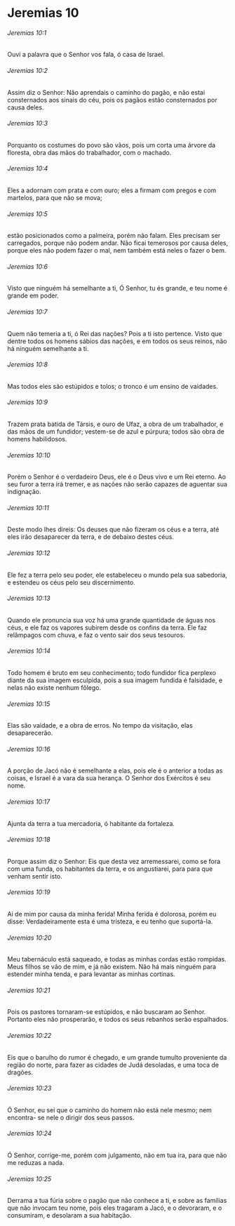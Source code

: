 # Jeremias 10

###### Jeremias 10:1

Ouvi a palavra que o Senhor vos fala, ó casa de Israel.

###### Jeremias 10:2

Assim diz o Senhor: Não aprendais o caminho do pagão, e não estai consternados aos sinais do céu, pois os pagãos estão consternados por causa deles.

###### Jeremias 10:3

Porquanto os costumes do povo são vãos, pois um corta uma árvore da floresta, obra das mãos do trabalhador, com o machado.

###### Jeremias 10:4

Eles a adornam com prata e com ouro; eles a firmam com pregos e com martelos, para que não se mova;

###### Jeremias 10:5

estão posicionados como a palmeira, porém não falam. Eles precisam ser carregados, porque não podem andar. Não ficai temerosos por causa deles, porque eles não podem fazer o mal, nem também está neles o fazer o bem.

###### Jeremias 10:6

Visto que ninguém há semelhante a ti, Ó Senhor, tu és grande, e teu nome é grande em poder.

###### Jeremias 10:7

Quem não temeria a ti, ó Rei das nações? Pois a ti isto pertence. Visto que dentre todos os homens sábios das nações, e em todos os seus reinos, não há ninguém semelhante a ti.

###### Jeremias 10:8

Mas todos eles são estúpidos e tolos; o tronco é um ensino de vaidades.

###### Jeremias 10:9

Trazem prata batida de Társis, e ouro de Ufaz, a obra de um trabalhador, e das mãos de um fundidor; vestem-se de azul e púrpura; todos são obra de homens habilidosos.

###### Jeremias 10:10

Porém o Senhor é o verdadeiro Deus, ele é o Deus vivo e um Rei eterno. Ao seu furor a terra irá tremer, e as nações não serão capazes de aguentar sua indignação.

###### Jeremias 10:11

Deste modo lhes direis: Os deuses que não fizeram os céus e a terra, até eles irão desaparecer da terra, e de debaixo destes céus.

###### Jeremias 10:12

Ele fez a terra pelo seu poder, ele estabeleceu o mundo pela sua sabedoria, e estendeu os céus pelo seu discernimento.

###### Jeremias 10:13

Quando ele pronuncia sua voz há uma grande quantidade de águas nos céus, e ele faz os vapores subirem desde os confins da terra. Ele faz relâmpagos com chuva, e faz o vento sair dos seus tesouros.

###### Jeremias 10:14

Todo homem é bruto em seu conhecimento; todo fundidor fica perplexo diante da sua imagem esculpida, pois a sua imagem fundida é falsidade, e nelas não existe nenhum fôlego.

###### Jeremias 10:15

Elas são vaidade, e a obra de erros. No tempo da visitação, elas desaparecerão.

###### Jeremias 10:16

A porção de Jacó não é semelhante a elas, pois ele é o anterior a todas as coisas, e Israel é a vara da sua herança. O Senhor dos Exércitos é seu nome.

###### Jeremias 10:17

Ajunta da terra a tua mercadoria, ó habitante da fortaleza.

###### Jeremias 10:18

Porque assim diz o Senhor: Eis que desta vez arremessarei, como se fora com uma funda, os habitantes da terra, e os angustiarei, para para que venham sentir isto.

###### Jeremias 10:19

Ai de mim por causa da minha ferida! Minha ferida é dolorosa, porém eu disse: Verdadeiramente esta é uma tristeza, e eu tenho que suportá-la.

###### Jeremias 10:20

Meu tabernáculo está saqueado, e todas as minhas cordas estão rompidas. Meus filhos se vão de mim, e já não existem. Não há mais ninguém para estender minha tenda, e para levantar as minhas cortinas.

###### Jeremias 10:21

Pois os pastores tornaram-se estúpidos, e não buscaram ao Senhor. Portanto eles não prosperarão, e todos os seus rebanhos serão espalhados.

###### Jeremias 10:22

Eis que o barulho do rumor é chegado, e um grande tumulto proveniente da região do norte, para fazer as cidades de Judá desoladas, e uma toca de dragões.

###### Jeremias 10:23

Ó Senhor, eu sei que o caminho do homem não está nele mesmo; nem encontra- se nele o dirigir dos seus passos.

###### Jeremias 10:24

Ó Senhor, corrige-me, porém com julgamento, não em tua ira, para que não me reduzas a nada.

###### Jeremias 10:25

Derrama a tua fúria sobre o pagão que não conhece a ti, e sobre as famílias que não invocam teu nome, pois eles tragaram a Jacó, e o devoraram, e o consumiram, e desolaram a sua habitação.

